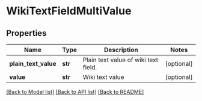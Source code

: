 # WikiTextFieldMultiValue

## Properties
Name | Type | Description | Notes
------------ | ------------- | ------------- | -------------
**plain_text_value** | **str** | Plain text value of wiki text field. | [optional] 
**value** | **str** | Wiki text value | [optional] 

[[Back to Model list]](../README.md#documentation-for-models) [[Back to API list]](../README.md#documentation-for-api-endpoints) [[Back to README]](../README.md)

